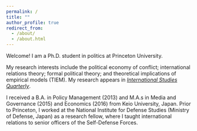 ```yaml
---
permalink: /
title: ""
author_profile: true
redirect_from: 
  - /about/
  - /about.html
---
```


Welcome! I am a Ph.D. student in politics at Princeton University.

My research interests include the political economy of conflict; international relations theory; formal political theory; and theoretical implications of empirical models (TIEM).
My research appears in [_International Studies Quarterly_](https://doi.org/10.1093/isq/sqae023).

I received a B.A. in Policy Management (2013) and M.A.s in Media and Governance (2015) and Economics (2016) from Keio University, Japan. Prior to Princeton, I worked at the National Institute for Defense Studies (Ministry of Defense, Japan) as a research fellow, where I taught international relations to senior officers of the Self-Defense Forces.

